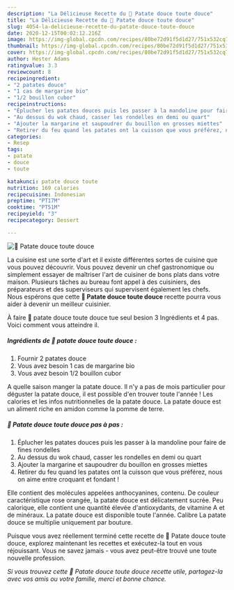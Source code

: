 ```yaml
---
description: "La Délicieuse Recette du 🧐 Patate douce toute douce"
title: "La Délicieuse Recette du 🧐 Patate douce toute douce"
slug: 4054-la-delicieuse-recette-du-patate-douce-toute-douce
date: 2020-12-15T00:02:12.216Z
image: https://img-global.cpcdn.com/recipes/80be72d91f5d1d27/751x532cq70/🧐-patate-douce-toute-douce-photo-principale-de-la-recette.jpg
thumbnail: https://img-global.cpcdn.com/recipes/80be72d91f5d1d27/751x532cq70/🧐-patate-douce-toute-douce-photo-principale-de-la-recette.jpg
cover: https://img-global.cpcdn.com/recipes/80be72d91f5d1d27/751x532cq70/🧐-patate-douce-toute-douce-photo-principale-de-la-recette.jpg
author: Hester Adams
ratingvalue: 3.3
reviewcount: 8
recipeingredient:
- "2 patates douce"
- "1 cas de margarine bio"
- "1/2 bouillon cubor"
recipeinstructions:
- "Éplucher les patates douces puis les passer à la mandoline pour faire de fines rondelles"
- "Au dessus du wok chaud, casser les rondelles en demi ou quart"
- "Ajouter la margarine et saupoudrer du bouillon en grosses miettes"
- "Retirer du feu quand les patates ont la cuisson que vous préférez, nous on aime entre croquant et fondant !"
categories:
- Resep
tags:
- patate
- douce
- toute

katakunci: patate douce toute 
nutrition: 169 calories
recipecuisine: Indonesian
preptime: "PT17M"
cooktime: "PT51M"
recipeyield: "3"
recipecategory: Dessert

---
```



![🧐 Patate douce toute douce](https://img-global.cpcdn.com/recipes/80be72d91f5d1d27/751x532cq70/🧐-patate-douce-toute-douce-photo-principale-de-la-recette.jpg)

La cuisine est une sorte d'art et il existe différentes sortes de cuisine que vous pouvez découvrir. Vous pouvez devenir un chef gastronomique ou simplement essayer de maîtriser l'art de cuisiner de bons plats dans votre maison. Plusieurs tâches au bureau font appel à des cuisiniers, des préparateurs et des superviseurs qui supervisent également les chefs. Nous espérons que cette <strong> 🧐 Patate douce toute douce </strong> recette pourra vous aider à devenir un meilleur cuisinier.

<!--inarticleads1-->

À faire 🧐 patate douce toute douce tue seul besion 3 Ingrédients et 4 pas. Voici comment vous atteindre il.

##### Ingrédients de 🧐 patate douce toute douce :

1. Fournir 2 patates douce
1. Vous avez besoin 1 cas de margarine bio
1. Vous avez besoin 1/2 bouillon cubor


A quelle saison manger la patate douce. Il n&#39;y a pas de mois particulier pour déguster la patate douce, il est possible d&#39;en trouver toute l&#39;année ! Les calories et les infos nutritionnelles de la patate douce. La patate douce est un aliment riche en amidon comme la pomme de terre. 

<!--inarticleads2-->

##### 🧐 Patate douce toute douce pas à pas :

1. Éplucher les patates douces puis les passer à la mandoline pour faire de fines rondelles
1. Au dessus du wok chaud, casser les rondelles en demi ou quart
1. Ajouter la margarine et saupoudrer du bouillon en grosses miettes
1. Retirer du feu quand les patates ont la cuisson que vous préférez, nous on aime entre croquant et fondant !


Elle contient des molécules appelées anthocyanines, contenu. De couleur caractéristique rose orangée, la patate douce est délicatement sucrée. Peu calorique, elle contient une quantité élevée d&#39;antioxydants, de vitamine A et de minéraux. La patate douce est disponible toute l&#39;année. Calibre La patate douce se multiplie uniquement par bouture. 

<!--inarticleads1-->

<p>
Puisque vous avez réellement terminé cette recette de 🧐 Patate douce toute douce, explorez maintenant les recettes et exécutez-la tout en vous réjouissant. Vous ne savez jamais - vous avez peut-être trouvé une toute nouvelle profession.
</p>

<p>
<i>Si vous trouvez cette 🧐 Patate douce toute douce recette utile, partagez-la avec vos amis ou votre famille, merci et bonne chance.</i>
</p>
